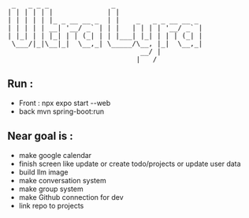 <pre>
  
 _   _ _ _               _                     
| | | | | |             | |                    
| | | | | |_ _ __ __ _  | |    _   _ _ __ __ _ 
| | | | | __| '__/ _` | | |   | | | | '__/ _` |
| |_| | | |_| | | (_| | | |___| |_| | | | (_| |
 \___/|_|\__|_|  \__,_| \_____/\__, |_|  \__,_|
                                __/ |          
                               |___/           
</pre>

## Run : 
- Front : npx expo start --web
- back mvn spring-boot:run
## Near goal is : 
- make google calendar
- finish screen like update or create todo/projects or update user data
- build llm image
- make conversation system
- make group system
- make Github connection for dev
- link repo to projects
  
